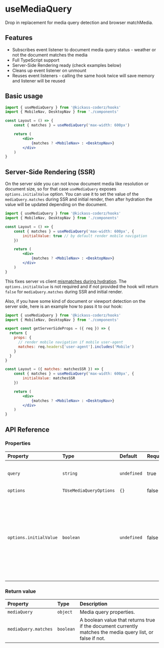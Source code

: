 # useMediaQuery

Drop in replacement for media query detection and browser matchMedia.

## Features

- Subscribes event listener to document media query status - weather or not the document matches the media
- Full TypeScript support
- Server-Side Rendering ready (check examples below)
- Cleans up event listener on unmount
- Reuses event listeners - calling the same hook twice will save memory and listener will be reused


## Basic usage

```jsx
import { useMediaQuery } from '@kickass-coderz/hooks'
import { MobileNav, DesktopNav } from './components'

const Layout = () => {
    const { matches } = useMediaQuery('max-width: 600px')

    return (
        <div>
            {matches ? <MobileNav> : <DesktopNav>}
        </div>
    )
}
```

## Server-Side Rendering (SSR)

On the server side you can not know document media like resolution or document size, so for that case `useMediaQuery` exposes `options.initialValue` option. You can use it to set the value of the `mediaQuery.matches` during SSR and initial render, then after hydration the value will be updated depending on the document. 

```jsx
import { useMediaQuery } from '@kickass-coderz/hooks'
import { MobileNav, DesktopNav } from './components'

const Layout = () => {
    const { matches } = useMediaQuery('max-width: 600px', {
        initialValue: true // by default render mobile navigation
    })

    return (
        <div>
            {matches ? <MobileNav> : <DesktopNav>}
        </div>
    )
}
```

This fixes server vs client [mismatches during hydration](https://nextjs.org/docs/messages/react-hydration-error). The `options.initialValue` is not required and if not provided the hook will return `false` for `mediaQuery.matches` during SSR and initial render.

Also, if you have some kind of document or viewport detection on the server side, here is an example how to pass it to our hook:

```jsx
import { useMediaQuery } from '@kickass-coderz/hooks'
import { MobileNav, DesktopNav } from './components'

export const getServerSideProps = ({ req }) => {
  return {
    props: {
      // render mobile navigation if mobile user-agent
      matches: req.headers['user-agent'].includes('Mobile')
    }
  }
}

const Layout = ({ matches: matchesSSR }) => {
    const { matches } = useMediaQuery('max-width: 600px', {
        initialValue: matchesSSR
    })

    return (
        <div>
            {matches ? <MobileNav> : <DesktopNav>}
        </div>
    )
}
```

## API Reference

### Properties

| Property               | Type                    | Default     | Required | Description                                                                                                                                                                                                                                               |
| :--------------------- | :---------------------- | :---------- | :------- | :-------------------------------------------------------------------------------------------------------------------------------------------------------------------------------------------------------------------------------------------------------- |
| `query`                | `string`                | `undefined` | true     | A string specifying the media query to parse into a MediaQueryList.                                                                                                                                                                                       |
| `options`              | `TUseMediaQueryOptions` | `{}`        | false    | Additional options.                                                                                                                                                                                                                                       |
| `options.initialValue` | `boolean`               | `undefined` | false    | Value that will be used for the initial render, use when evironment does not support matchMedia eg. during SSR (Server Side Rendering). If not provided it will default to `matchMedia.matches` in browser and to `false` in all other environments. |

### Return value

| Property             | Type      | Description                                                                                                |
| :------------------- | :-------- | :--------------------------------------------------------------------------------------------------------- |
| `mediaQuery`         | `object`  | Media query properties.                                                                                    |
| `mediaQuery.matches` | `boolean` | A boolean value that returns true if the document currently matches the media query list, or false if not. |
